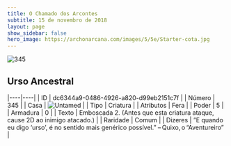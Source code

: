 ```yaml
---
title: O Chamado dos Arcontes
subtitle: 15 de novembro de 2018
layout: page
show_sidebar: false
hero_image: https://archonarcana.com/images/5/5e/Starter-cota.jpg
---
```


![345](https://cdn.keyforgegame.com/media/card_front/pt/341_345_V9F9WCXJ5VHR_pt.png)

## Urso Ancestral

|----|----|
| ID | dc6344a9-0486-4926-a820-d99eb2151c7f |
| Número | 345 |
| Casa | ![Untamed](https://archonarcana.com/images/thumb/b/bd/Untamed.png/22px-Untamed.png "Indomados") |
| Tipo | Criatura |
| Atributos | Fera |
| Poder | 5 |
| Armadura | 0 |
| Texto | Emboscada 2. (Antes que esta criatura ataque, cause 2D ao inimigo atacado.) |
| Raridade | Comum |
| Dizeres | ”E quando eu digo ‘urso’, é no sentido mais genérico possível.” – Quixo, o “Aventureiro” |